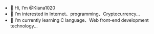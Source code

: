 - 👋 Hi, I’m @Kiana1020
- 👀 I’m interested in Internet、programming、Cryptocurrency...
- 🌱 I’m currently learning C language、Web front-end development technology...


<!---
Kiana1020/Kiana1020 is a ✨ special ✨ repository because its `README.md` (this file) appears on your GitHub profile.
You can click the Preview link to take a look at your changes.
--->
